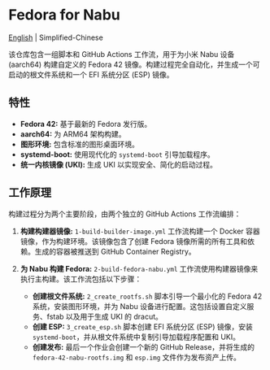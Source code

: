 # Fedora for Nabu

[English](../README.md) | Simplified-Chinese

该仓库包含一组脚本和 GitHub Actions 工作流，用于为小米 Nabu 设备 (aarch64) 构建自定义的 Fedora 42 镜像。构建过程完全自动化，并生成一个可启动的根文件系统和一个 EFI 系统分区 (ESP) 镜像。

## 特性

*   **Fedora 42:** 基于最新的 Fedora 发行版。
*   **aarch64:** 为 ARM64 架构构建。
*   **图形环境:** 包含标准的图形桌面环境。
*   **systemd-boot:** 使用现代化的 `systemd-boot` 引导加载程序。
*   **统一内核镜像 (UKI):** 生成 UKI 以实现安全、简化的启动过程。

## 工作原理

构建过程分为两个主要阶段，由两个独立的 GitHub Actions 工作流编排：

1.  **构建构建器镜像:** `1-build-builder-image.yml` 工作流构建一个 Docker 容器镜像，作为构建环境。该镜像包含了创建 Fedora 镜像所需的所有工具和依赖。生成的容器被推送到 GitHub Container Registry。

2.  **为 Nabu 构建 Fedora:** `2-build-fedora-nabu.yml` 工作流使用构建器镜像来执行主构建。该工作流包括以下步骤：
    *   **创建根文件系统:** `2_create_rootfs.sh` 脚本引导一个最小化的 Fedora 42 系统，安装图形环境，并为 Nabu 设备进行配置。这包括设置自定义服务、fstab 以及用于生成 UKI 的 dracut。
    *   **创建 ESP:** `3_create_esp.sh` 脚本创建 EFI 系统分区 (ESP) 镜像，安装 `systemd-boot`，并从根文件系统中复制引导加载程序配置和 UKI。
    *   **创建发布:** 最后一个作业会创建一个新的 GitHub Release，并将生成的 `fedora-42-nabu-rootfs.img` 和 `esp.img` 文件作为发布资产上传。